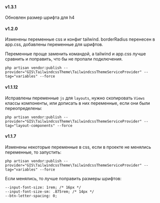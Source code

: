 #### v1.3.1

Обновлен размер шрифта для h4

#### v1.2.0

Изменены переменные css и конфиг tailwind.
borderRadius перенесен в app.css, добавлены переменные для шрифтов.

Переменные проще заменить командой, а tailwind и app.css лучше сравнить и поправить, что бы не пропали подключения.

    php artisan vendor:publish --provider="GIS\TailwindcssTheme\TailwindcssThemeServiceProvider" --tag="variables" --force

#### v1.1.12

Исправлены переменные `js` для `layouts`, нужно скопировать `Views` классы компоненты, или дописать в них переменные, если они были переопределены:
    
    php artisan vendor:publish --provider="GIS\TailwindcssTheme\TailwindcssThemeServiceProvider" --tag="layout-components" --force

#### v1.1.7

Изменены некоторые переменные в css, если в проекте не менялись переменные, то запустить:
    
    php artisan vendor:publish --provider="GIS\TailwindcssTheme\TailwindcssThemeServiceProvider" --tag="variables" --force

Если менялись, то лучше поправить размеры шрифтов: 
    
    --input-font-size: 1rem; /* 16px */
    --input-font-size-sm: .875rem; /* 14px */
    --btn-letter-spacing: 0;
